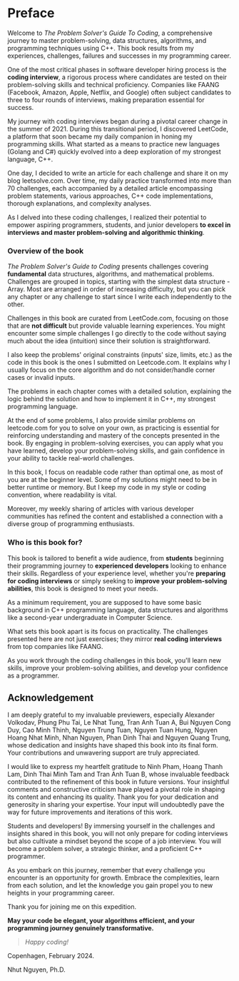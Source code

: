 # Preface

Welcome to *The Problem Solver's Guide To Coding*, a comprehensive journey to master problem-solving, data structures, algorithms, and programming techniques using C++. This book results from my experiences, challenges, failures and successes in my programming career. 

One of the most critical phases in software developer hiring process is the **coding interview**, a rigorous process where candidates are tested on their problem-solving skills and technical proficiency. Companies like FAANG (Facebook, Amazon, Apple, Netflix, and Google) often subject candidates to three to four rounds of interviews, making preparation essential for success.

My journey with coding interviews began during a pivotal career change in the summer of 2021. During this transitional period, I discovered LeetCode, a platform that soon became my daily companion in honing my programming skills. What started as a means to practice new languages (Golang and C#) quickly evolved into a deep exploration of my strongest language, C++.

One day, I decided to write an article for each challenge and share it on my blog leetsolve.com. Over time, my daily practice transformed into more than 70 challenges, each accompanied by a detailed article encompassing problem statements, various approaches, C++ code implementations, thorough explanations, and complexity analyses.

As I delved into these coding challenges, I realized their potential to empower aspiring programmers, students, and junior developers **to excel in interviews and master problem-solving and algorithmic thinking**.

### Overview of the book

*The Problem Solver's Guide to Coding* presents challenges covering **fundamental** data structures, algorithms, and mathematical problems. Challenges are grouped in topics, starting with the simplest data structure - Array. Most are arranged in order of increasing difficulty, but you can pick any chapter or any challenge to start since I write each independently to the other. 

Challenges in this book are curated from LeetCode.com, focusing on those that are **not difficult** but provide valuable learning experiences. You might encounter some simple challenges I go directly to the code without saying much about the idea (intuition) since their solution is straightforward. 

I also keep the problems' original constraints (inputs' size, limits, etc.) as the code in this book is the ones I submitted on Leetcode.com. It explains why I usually focus on the core algorithm and do not consider/handle corner cases or invalid inputs.

The problems in each chapter comes with a detailed solution, explaining the logic behind the solution and how to implement it in C++, my strongest programming language. 

At the end of some problems, I also provide similar problems on leetcode.com for you to solve on your own, as practicing is essential for reinforcing understanding and mastery of the concepts presented in the book. By engaging in problem-solving exercises, you can apply what you have learned, develop your problem-solving skills, and gain confidence in your ability to tackle real-world challenges.

In this book, I focus on readable code rather than optimal one, as most of you are at the beginner level. Some of my solutions might need to be in better runtime or memory. But I keep my code in my style or coding convention, where readability is vital.

Moreover, my weekly sharing of articles with various developer communities has refined the content and established a connection with a diverse group of programming enthusiasts.

### Who is this book for?

This book is tailored to benefit a wide audience, from **students** beginning their programming journey to **experienced developers** looking to enhance their skills. Regardless of your experience level, whether you're **preparing for coding interviews** or simply seeking to **improve your problem-solving abilities**, this book is designed to meet your needs.

As a minimum requirement, you are supposed to have some basic background in C++ programming language, data structures and algorithms like a second-year undergraduate in Computer Science.

What sets this book apart is its focus on practicality. The challenges presented here are not just exercises; they mirror **real coding interviews** from top companies like FAANG. 

As you work through the coding challenges in this book, you'll learn new skills, improve your problem-solving abilities, and develop your confidence as a programmer. 

## Acknowledgement

I am deeply grateful to my invaluable previewers, especially Alexander Volkodav, Phung Phu Tai, Le Nhat Tung, Tran Anh Tuan A, Bui Nguyen Cong Duy, Cao Minh Thinh, Nguyen Trung Tuan, Nguyen Tuan Hung, Nguyen Hoang Nhat Minh, Nhan Nguyen, Phan Dinh Thai and Nguyen Quang Trung, whose dedication and insights have shaped this book into its final form. Your contributions and unwavering support are truly appreciated.

I would like to express my heartfelt gratitude to Ninh Pham, Hoang Thanh Lam, Dinh Thai Minh Tam and Tran Anh Tuan B, whose invaluable feedback contributed to the refinement of this book in future versions. Your insightful comments and constructive criticism have played a pivotal role in shaping its content and enhancing its quality. Thank you for your dedication and generosity in sharing your expertise. Your input will undoubtedly pave the way for future improvements and iterations of this work.

Students and developers! By immersing yourself in the challenges and insights shared in this book, you will not only prepare for coding interviews but also cultivate a mindset beyond the scope of a job interview. You will become a problem solver, a strategic thinker, and a proficient C++ programmer.

As you embark on this journey, remember that every challenge you encounter is an opportunity for growth. Embrace the complexities, learn from each solution, and let the knowledge you gain propel you to new heights in your programming career.

Thank you for joining me on this expedition. 

**May your code be elegant, your algorithms efficient, and your programming journey genuinely transformative.**

> *Happy coding!*


Copenhagen, February 2024.

Nhut Nguyen, Ph.D.
